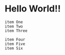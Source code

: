 # Hello World!!

    item One
    item Two
    item Three

    item Four
    item Five
    item Six
